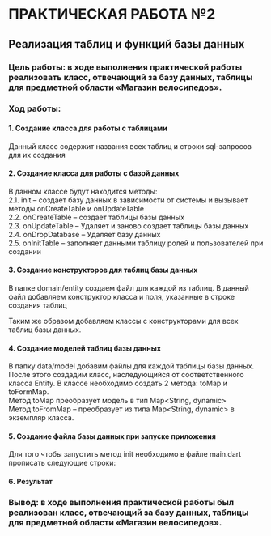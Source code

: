 # ПРАКТИЧЕСКАЯ РАБОТА №2

## Реализация таблиц и функций базы данных

### Цель работы: в ходе выполнения практической работы реализовать класс, отвечающий за базу данных, таблицы для предметной области «Магазин велосипедов».

### Ход работы:
#### 1.	Создание класса для работы с таблицами 
Данный класс содержит названия всех таблиц и строки sql-запросов для их создания
 
 
 
#### 2.	Создание класса для работы с базой данных
В данном классе будут находится методы:  
2.1.	init – создает базу данных в зависимости от системы и вызывает методы onCreateTable и onUpdateTable  
2.2.	onCreateTable – создает таблицы базы данных  
2.3.	onUpdateTable – Удаляет и заново создает таблицы базы данных  
2.4.	onDropDatabase – Удаляет базу данных  
2.5.	onInitTable – заполняет данными таблицу ролей и пользователей при создании  
 
 
 
#### 3.	Создание конструкторов для таблиц базы данных  
В папке domain/entity создаем файл для каждой из таблиц. В данный файл добавляем конструктор класса и поля, указанные в строке создания таблиц
 
 
 
Таким же образом добавляем классы с конструкторами для всех таблиц базы данных.  

#### 4.	Создание моделей таблиц базы данных  
В папку data/model добавим файлы для каждой таблицы базы данных. После этого создадим класс, наследующийся от соответственного класса Entity. В классе необходимо создать 2 метода: toMap и toFormMap.  
Метод toMap преобразует модель в тип Map<String, dynamic>  
Метод toFromMap – преобразует из типа Map<String, dynamic> в экземпляр класса.  
 
 
 
#### 5.	Создание файла базы данных при запуске приложения  
Для того чтобы запустить метод init необходимо в файле main.dart прописать следующие строки:  



#### 6.	Результат
 
 
 
### Вывод: в ходе выполнения практической работы был реализован класс, отвечающий за базу данных, таблицы для предметной области «Магазин велосипедов».

